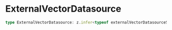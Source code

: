 # ExternalVectorDatasource

```ts
type ExternalVectorDatasource: z.infer<typeof externalVectorDatasourceSchema>;
```
